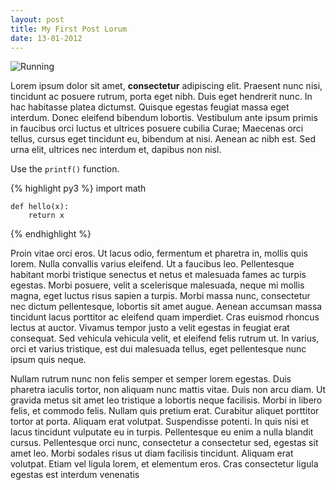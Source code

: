 ```yaml
---
layout: post
title: My First Post Lorum
date: 13-01-2012
---
```


![Running](http://www.howtoloseweightfast.com/wp-content/uploads/2011/06/running-for-weight-loss.jpg)

Lorem ipsum dolor sit amet, **consectetur** adipiscing elit. Praesent nunc nisi, tincidunt ac posuere rutrum, porta eget nibh. Duis eget hendrerit nunc. In hac habitasse platea dictumst. Quisque egestas feugiat massa eget interdum. Donec eleifend bibendum lobortis. Vestibulum ante ipsum primis in faucibus orci luctus et ultrices posuere cubilia Curae; Maecenas orci tellus, cursus eget tincidunt eu, bibendum at nisi. Aenean ac nibh est. Sed urna elit, ultrices nec interdum et, dapibus non nisl.

Use the `printf()` function.

{% highlight py3 %}
    import math

    def hello(x):
        return x
{% endhighlight %}

Proin vitae orci eros. Ut lacus odio, fermentum et pharetra in, mollis quis lorem. Nulla convallis varius eleifend. Ut a faucibus leo. Pellentesque habitant morbi tristique senectus et netus et malesuada fames ac turpis egestas. Morbi posuere, velit a scelerisque malesuada, neque mi mollis magna, eget luctus risus sapien a turpis. Morbi massa nunc, consectetur nec dictum pellentesque, lobortis sit amet augue. Aenean accumsan massa tincidunt lacus porttitor ac eleifend quam imperdiet. Cras euismod rhoncus lectus at auctor. Vivamus tempor justo a velit egestas in feugiat erat consequat. Sed vehicula vehicula velit, et eleifend felis rutrum ut. In varius, orci et varius tristique, est dui malesuada tellus, eget pellentesque nunc ipsum quis neque.

Nullam rutrum nunc non felis semper et semper lorem egestas. Duis pharetra iaculis tortor, non aliquam nunc mattis vitae. Duis non arcu diam. Ut gravida metus sit amet leo tristique a lobortis neque facilisis. Morbi in libero felis, et commodo felis. Nullam quis pretium erat. Curabitur aliquet porttitor tortor at porta. Aliquam erat volutpat. Suspendisse potenti. In quis nisi et lacus tincidunt vulputate eu in turpis. Pellentesque eu enim a nulla blandit cursus. Pellentesque orci nunc, consectetur a consectetur sed, egestas sit amet leo. Morbi sodales risus ut diam facilisis tincidunt. Aliquam erat volutpat. Etiam vel ligula lorem, et elementum eros. Cras consectetur ligula egestas est interdum venenatis